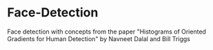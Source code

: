 # Face-Detection
Face detection with concepts from the paper "Histograms of Oriented Gradients for Human Detection" by Navneet Dalal and Bill Triggs
